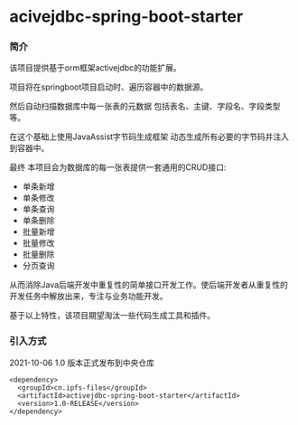 # acivejdbc-spring-boot-starter
### 简介
该项目提供基于orm框架activejdbc的功能扩展。

项目将在springboot项目启动时、遍历容器中的数据源。

然后自动扫描数据库中每一张表的元数据 包括表名、主键、字段名、字段类型等。

在这个基础上使用JavaAssist字节码生成框架 动态生成所有必要的字节码并注入到容器中。

最终 本项目会为数据库的每一张表提供一套通用的CRUD接口:
- 单条新增
- 单条修改
- 单条查询
- 单条删除
- 批量新增
- 批量修改
- 批量删除
- 分页查询

从而消除Java后端开发中重复性的简单接口开发工作。使后端开发者从重复性的开发任务中解放出来，专注与业务功能开发。

基于以上特性，该项目期望淘汰一些代码生成工具和插件。
### 引入方式
2021-10-06 1.0 版本正式发布到中央仓库
```
<dependency>
  <groupId>cn.ipfs-files</groupId>
  <artifactId>activejdbc-spring-boot-starter</artifactId>
  <version>1.0-RELEASE</version>
</dependency>
```
